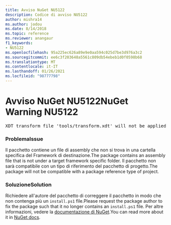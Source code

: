 ```yaml
---
title: Avviso NuGet NU5122
description: Codice di avviso NU5122
author: mishra14
ms.author: jodou
ms.date: 8/14/2018
ms.topic: reference
ms.reviewer: anangaur
f1_keywords:
- NU5122
ms.openlocfilehash: 95a225ec626a89e9e0aa594c025d7be3d976a3c2
ms.sourcegitcommit: ee6c3f203648a5561c809db54ebeb1d0f0598b68
ms.translationtype: MT
ms.contentlocale: it-IT
ms.lasthandoff: 01/26/2021
ms.locfileid: "98777798"
---
```

# <a name="nuget-warning-nu5122"></a><span data-ttu-id="d6abe-103">Avviso NuGet NU5122</span><span class="sxs-lookup"><span data-stu-id="d6abe-103">NuGet Warning NU5122</span></span>
<pre>XDT transform file 'tools/transform.xdt' will not be applied when the package is installed after the migration.</pre>

### <a name="issue"></a><span data-ttu-id="d6abe-104">Problema</span><span class="sxs-lookup"><span data-stu-id="d6abe-104">Issue</span></span>

<span data-ttu-id="d6abe-105">Il pacchetto contiene un file di assembly che non si trova in una cartella specifica del Framework di destinazione.</span><span class="sxs-lookup"><span data-stu-id="d6abe-105">The package contains an assembly file that is not under a target framework specific folder.</span></span> <span data-ttu-id="d6abe-106">Il pacchetto non sarà compatibile con un tipo di riferimento del pacchetto di progetto.</span><span class="sxs-lookup"><span data-stu-id="d6abe-106">The package will not be compatible with a package reference type of project.</span></span>


### <a name="solution"></a><span data-ttu-id="d6abe-107">Soluzione</span><span class="sxs-lookup"><span data-stu-id="d6abe-107">Solution</span></span>

<span data-ttu-id="d6abe-108">Richiedere all'autore del pacchetto di correggere il pacchetto in modo che non contenga più un `install.ps1` file.</span><span class="sxs-lookup"><span data-stu-id="d6abe-108">Please request the package author to fix the package such that it no longer contains an `install.ps1` file.</span></span> <span data-ttu-id="d6abe-109">Per altre informazioni, vedere la [documentazione di NuGet](../../consume-packages/migrate-packages-config-to-package-reference.md).</span><span class="sxs-lookup"><span data-stu-id="d6abe-109">You can read more about it in [NuGet docs](../../consume-packages/migrate-packages-config-to-package-reference.md).</span></span>
